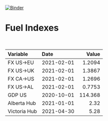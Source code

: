 [![Binder](https://mybinder.org/badge_logo.svg)](https://mybinder.org/v2/gh/AyrtonB/Global-Gas-Prices/master)

# Fuel Indexes

<br>

| Variable     | Date       |    Value |
|:-------------|:-----------|---------:|
| FX US->EU    | 2021-02-01 |   1.2094 |
| FX US->UK    | 2021-02-01 |   1.3867 |
| FX CA->US    | 2021-02-01 |   1.2696 |
| FX US->AL    | 2021-02-01 |   0.7753 |
| GDP US       | 2020-10-01 | 114.368  |
| Alberta Hub  | 2021-01-01 |   2.32   |
| Victoria Hub | 2021-04-30 |   5.28   |